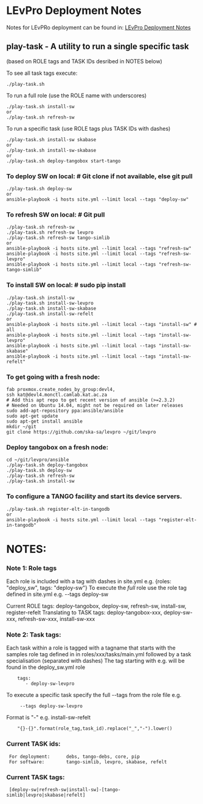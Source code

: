# LEvPro Deployment Notes
Notes for LEvPRo deployment can be found in:
[LEvPro Deployment Notes](https://docs.google.com/document/d/12f495FEMOi0g3bJjoZL3icZaCCr7iSjTY3jToFqA2Ns/edit#)

## play-task - A utility to run a single specific task
(based on ROLE tags and TASK IDs desribed in NOTES below)

To see all task tags execute:
```
./play-task.sh
```

To run a full role (use the ROLE name with underscores)
```
./play-task.sh install-sw
or
./play-task.sh refresh-sw
```

To run a specific task (use ROLE tags plus TASK IDs with dashes)
```
./play-task.sh install-sw skabase
or
./play-task.sh install-sw-skabase
or
./play-task.sh deploy-tangobox start-tango
```

### To deploy SW on local: # Git clone if not available, else git pull
```
./play-task.sh deploy-sw
or
ansible-playbook -i hosts site.yml --limit local --tags "deploy-sw"
```

### To refresh SW on local: # Git pull
```
./play-task.sh refresh-sw
./play-task.sh refresh-sw levpro
./play-task.sh refresh-sw tango-simlib
or
ansible-playbook -i hosts site.yml --limit local --tags "refresh-sw"
ansible-playbook -i hosts site.yml --limit local --tags "refresh-sw-levpro"
ansible-playbook -i hosts site.yml --limit local --tags "refresh-sw-tango-simlib"
```

### To install SW on local: # sudo pip install
```
./play-task.sh install-sw
./play-task.sh install-sw-levpro
./play-task.sh install-sw-skabase
./play-task.sh install-sw-refelt
or
ansible-playbook -i hosts site.yml --limit local --tags "install-sw" # all
ansible-playbook -i hosts site.yml --limit local --tags "install-sw-levpro"
ansible-playbook -i hosts site.yml --limit local --tags "install-sw-skabase"
ansible-playbook -i hosts site.yml --limit local --tags "install-sw-refelt"
```

### To get going with a fresh node:
```
fab proxmox.create_nodes_by_group:devl4,
ssh kat@devl4.monctl.camlab.kat.ac.za
# Add this apt repo to get recent version of ansible (>=2.3.2)
# Needed on Ubuntu 14.04, might not be required on later releases
sudo add-apt-repository ppa:ansible/ansible
sudo apt-get update
sudo apt-get install ansible
mkdir ~/git
git clone https://github.com/ska-sa/levpro ~/git/levpro
```

### Deploy tangobox on a fresh node:
```
cd ~/git/levpro/ansible
./play-task.sh deploy-tangobox
./play-task.sh deploy-sw
./play-task.sh refresh-sw
./play-task.sh install-sw
```

### To configure a TANGO facility and start its device servers.
```
./play-task.sh register-elt-in-tangodb
or
ansible-playbook -i hosts site.yml --limit local --tags "register-elt-in-tangodb"
```

# NOTES:

### Note 1: Role tags
Each role is included with a tag with dashes in site.yml
    e.g. {roles: "deploy_sw", tags: "deploy-sw"}
To execute the _full_ role use the role tag defined in site.yml
    e.g. --tags deploy-sw

Current ROLE tags:
    deploy-tangobox, deploy-sw, refresh-sw, install-sw, register-refelt
    Translating to TASK tags:
    deploy-tangobox-xxx, deploy-sw-xxx, refresh-sw-xxx, install-sw-xxx



### Note 2: Task tags:
Each task within a role is tagged with a tagname that starts with the samples
role tag defined in in roles/xxx/tasks/main.yml followed by a task specialisation
(separated with dashes)
The tag starting with e.g. will be found in the deploy_sw.yml role
```
    tags:
       - deploy-sw-levpro
```
To execute a specific task specify the full --tags from the role file e.g.
```
     --tags deploy-sw-levpro
```
Format is "<role-tag>-<task-tag>" e.g. install-sw-refelt
```
    "{}-{}".format(role_tag,task_id).replace("_","-").lower()
```

### Current TASK ids:
     For deployment:      debs, tango-debs, core, pip
     For software:        tango-simlib, levpro, skabase, refelt
### Current TASK tags:
     [deploy-sw|refresh-sw|install-sw]-[tango-simlib|levpro|skabase|refelt]

